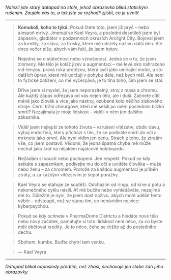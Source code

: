 _Nalezli jste starý datapad na stole, jehož obrazovka bliká statickým rušením. Zaujalo vás to, a tak jste se rozhodli zjistit, co je uvnitř._

---

> **Komukoli, koho to týká,**
> Pokud čtete toto, jsem již pryč – nebo alespoň mrtvý. Jmenuji se Kael Veyra, a poslední desetiletí jsem byl zápasník, gladiátor v podzemních okruzích Arclight City. Bojoval jsem za kredity, za slávu, za trosky, které mě udržely naživu další den. Ale dnes večer píšu, abych vám řekl, že jsem hotov.

> Nejedná se o statečnost nebo vznešenost. Jedná se o to, že jsem zlomený. Mé tělo je koláž jizev a augmentací – mé levé oko nahrazeno vid-lenzou, pravá ruka protézou, která syčí jako umírající motor, a sto dalších úprav, které mě udržují v pohybu déle, než bych měl. Ale není to fyzické zatížení, co mě vyčerpává; je to tíha toho, čím jsem se stal.

> Dříve jsem si myslel, že jsem neporazitelný, stroj z masa a chromu. Ale každý zápas odřezává od vás nejen tělo, ale i duši. Začnete cítit méně jako člověk a více jako nástroj, ozubené kolo něčího ziskového stroje. Černí tržní chirurgové, kteří mě sešili po mém posledním blízko smrti? Nezajímala je moje lidskost – viděli v něm jen dalšího zákazníka.

> Viděl jsem nejlepší ze tohoto života – vzrušení vítězství, obdiv davu, výboj endorfinů, který přichází s tím, že se podíváte smrti do očí a mrknete jako první. Ale nyní vidím jen cenu. Strach z toho, že ztratím vše, co jsem postavil. Vědomí, že jedna špatná chyba mě může nechat jako šrot na nějakém najatcově holoboardu.

> Nežádám si soucit nebo pochopení. Jen respekt. Pokud se kdy setkáte s zápasníkem, podívejte mu do očí a uviděte člověka – muže nebo ženu – za chromem. Protože za každou augmentací je příběh ztráty, a za každým vítězstvím je šepot porážky.

> Kael Veyra se stahuje ze soutěží. Odcházím od ringu, od krve a potu a nekonečného cyklu násilí. Ať mě bučíte nebo vyhledáváte, nezajímá mě to. Důležité je nyní, že jsem dost naživu, abych mohl udělat tento výběr – odstoupit, než se stanu tím, co nenávidím nejvíce: kyberpsychou.

> Pokud se kdy ocitnete v PharmaDome Districtu a hledáte nové tělo nebo nový začátek, pamatujte si toto: lidskost není něco, za co byste měli obětovat kredity. Je to něco, čeho se držíte až do posledního dechu.

> Sbohem, kumbe. Buďte chytrí tam venku.

> — Kael Veyra

---

_Datapad blikal naposledy předtím, než zhasl, nechávaje jen slabé září jeho obrazovky._
